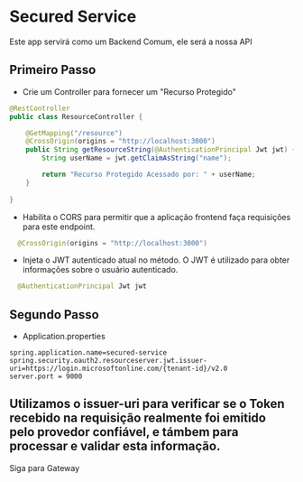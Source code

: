 # Secured Service

Este app servirá como um Backend Comum, ele será a nossa API

## Primeiro Passo
- Crie um Controller para fornecer um "Recurso Protegido"

```Java
@RestController
public class ResourceController {

    @GetMapping("/resource")
    @CrossOrigin(origins = "http://localhost:3000")
    public String getResourceString(@AuthenticationPrincipal Jwt jwt) {
        String userName = jwt.getClaimAsString("name");

        return "Recurso Protegido Acessado por: " + userName;
    }
    
}
```

- Habilita o CORS para permitir que a aplicação frontend faça requisições para este endpoint.

```Java
  @CrossOrigin(origins = "http://localhost:3000")
  ```
- Injeta o JWT autenticado atual no método. O JWT é utilizado para obter informações sobre o usuário autenticado.

```Java
  @AuthenticationPrincipal Jwt jwt
  ```

## Segundo Passo

- Application.properties
  
```Properties
spring.application.name=secured-service
spring.security.oauth2.resourceserver.jwt.issuer-uri=https://login.microsoftonline.com/{tenant-id}/v2.0
server.port = 9000
```
Utilizamos o issuer-uri para verificar se o Token recebido na requisição realmente foi emitido pelo provedor confiável, e támbem para processar e validar esta informação.
---
Siga para Gateway

